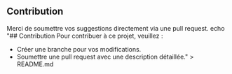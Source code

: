 ## Contribution
Merci de soumettre vos suggestions directement via une pull request.
echo "## Contribution
Pour contribuer à ce projet, veuillez :
- Créer une branche pour vos modifications.
- Soumettre une pull request avec une description détaillée." > README.md

